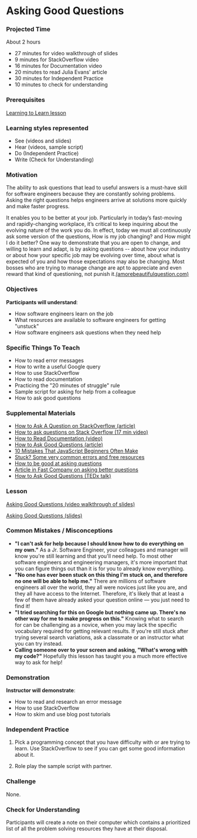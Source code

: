 # Asking Good Questions

### Projected Time
About 2 hours
- 27 minutes for video walkthrough of slides
- 9 minutes for StackOverflow video
- 16 minutes for Documentation video
- 20 minutes to read Julia Evans' article
- 30 minutes for Independent Practice
- 10 minutes to check for understanding

### Prerequisites
[Learning to Learn lesson](/learning-to-learn/learning-to-learn.md)

### Learning styles represented
- See (videos and slides)
- Hear (videos, sample script)
- Do (Independent Practice)
- Write (Check for Understanding)

### Motivation
The ability to ask questions that lead to useful answers is a must-have skill for software engineers because they are constantly solving problems. Asking the right questions helps engineers arrive at solutions more quickly and make faster progress. 

 It enables you to be better at your job. Particularly in today’s fast-moving and rapidly-changing workplace, it’s critical to keep inquiring about the evolving nature of the work you do. In effect, today we must all continuously ask some version of the questions, How is my job changing? and How might I do it better? One way to demonstrate that you are open to change, and willing to learn and adapt, is by asking questions -- about how your industry or about how your specific job may be evolving over time, about what is expected of you and how those expectations may also be changing. Most bosses who are trying to manage change are apt to appreciate and even reward that kind of questioning, not punish it.[(amorebeautifulquestion.com)](http://amorebeautifulquestion.com/how-it-can-help-you-to-ask-questions-at-work/)

### Objectives
**Participants will understand**:
- How software engineers learn on the job
- What resources are available to software engineers for getting "unstuck"
- How software engineers ask questions when they need help

### Specific Things To Teach
- How to read error messages
- How to write a useful Google query
- How to use StackOverflow
- How to read documentation
- Practicing the "20 minutes of struggle" rule
- Sample script for asking for help from a colleague
- How to ask good questions

### Supplemental Materials

- [How to Ask A Question on StackOverflow (article)](https://www.wikihow.com/Ask-a-Question-on-Stack-Overflow)
- [How to ask questions on Stack Overflow (17 min video)](https://youtu.be/mmtRsDg3T5Q)
- [How to Read Documentation (video)](https://www.youtube.com/watch?v=E7fDz2Gm0mI)
- [How to Ask Good Questions (article)](https://jvns.ca/blog/good-questions/)
- [10 Mistakes That JavaScript Beginners Often Make](https://tutorialzine.com/2014/04/10-mistakes-javascript-beginners-make)
- [Stuck? Some very common errors and free resources](https://docs.google.com/document/d/10KGXQRH0wjWz0MpMvmXbHtk3Z1_I_Fmo7yUOR_veJWA/edit)
- [How to be good at asking questions](http://www.lifehack.org/articles/communication/how-amazingly-good-asking-questions.html)
- [Article in Fast Company on asking better questions](https://www.fastcompany.com/3003945/one-conversational-tool-will-make-you-better-absolutely-everything)
- [How to Ask Good Questions (TEDx talk)](https://www.youtube.com/watch?v=PkcHstP6Ht0)

### Lesson

[Asking Good Questions (video walkthrough of slides)](https://drive.google.com/open?id=1dI0tatpyyuIAwT1nbfN_HzwT17IcPZ1X)

[Asking Good Questions (slides)](https://docs.google.com/presentation/d/1O45nkq2bZX4ZDenmmA1lJ3iTvI80RXiPuOX2w__6Ykw/edit?usp=sharing)


### Common Mistakes / Misconceptions

- **"I can't ask for help because I should know how to do everything on my own."** As a Jr. Software Engineer, your colleagues and manager will know you're still learning and that you'll need help. To most other software engineers and engineering managers, it's more important that you can figure things out than it is for you to already know everything.
- **"No one has ever been stuck on this thing I'm stuck on, and therefore no one will be able to help me."** There are millions of software engineers all over the world, they all were novices just like you are, and they all have access to the Internet. Therefore, it's likely that at least a few of them have already asked your question online — you just need to find it!
- **"I tried searching for this on Google but nothing came up. There's no other way for me to make progress on this."** Knowing what to search for can be challenging as a novice, when you may lack the specific vocabulary required for getting relevant results. If you're still stuck after trying several search variations, ask a classmate or an instructor what you can try instead.
- **Calling someone over to your screen and asking, "What's wrong with my code?"** Hopefully this lesson has taught you a much more effective way to ask for help!


### Demonstration
**Instructor will demonstrate**:
- How to read and research an error message
- How to use StackOverflow
- How to skim and use blog post tutorials


### Independent Practice

1. Pick a programming concept that you have difficulty with or are trying to learn. Use StackOverflow to see if you can get some good information about it.

2. Role play the sample script with partner.


### Challenge

None.

### Check for Understanding

Participants will create a note on their computer which contains a prioritized list of all the problem solving resources they have at their disposal.
